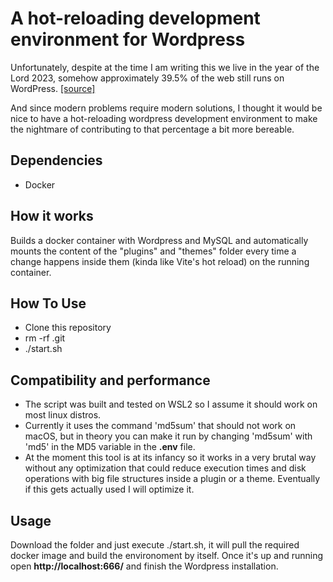 # A hot-reloading development environment for Wordpress

Unfortunately, despite at the time I am writing this we live in the year of the Lord 2023, somehow approximately 39.5% of the web still runs on WordPress. [[source]](https://techjury.net/blog/percentage-of-wordpress-websites/#gref)

And since modern problems require modern solutions, I thought it would be nice to have a hot-reloading wordpress development environment to make the nightmare of contributing to that percentage a bit more bereable.

## Dependencies
* Docker

## How it works
Builds a docker container with Wordpress and MySQL and automatically mounts the content of the "plugins" and "themes" folder every time a change happens inside them (kinda like Vite's hot reload) on the running container.

## How To Use
* Clone this repository
* rm -rf .git
* ./start.sh

## Compatibility and performance
* The script was built and tested on WSL2 so I assume it should work on most linux distros.
* Currently it uses the command 'md5sum' that should not work on macOS, but in theory you can make it run by changing 'md5sum' with 'md5' in the MD5 variable in the **.env** file.
* At the moment this tool is at its infancy so it works in a very brutal way without any optimization that could reduce execution times and disk operations with big file structures inside a plugin or a theme.
Eventually if this gets actually used I will optimize it.

## Usage
Download the folder and just execute ./start.sh, it will pull the required docker image and build the environoment by itself.
Once it's up and running open **http://localhost:666/** and finish the Wordpress installation.

